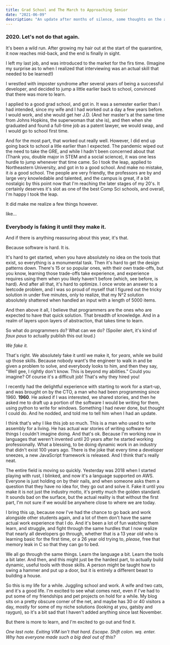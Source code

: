 ```yaml
---
title: Grad School and The March to Approaching Senior
date: "2021-06-09"
description: "An update after months of silence, some thoughts on the academic system, and the market, and a splash of what being a developer is all about. (In my opinion)"
---
```



### 2020. Let's not do that again. 

It's been a wild run. After growing my hair out at the start of the quarantine, it now reaches mid-back, and the end is finally in sight.

I left my last job, and was introduced to the market for the firs time. (Imagine my surprise as to when I realized that interviewing was an actual skill that needed to be learned!)

I wrestled with imposter syndrome after several years of being a successful developer, and decided to jump a little earlier back to school, convinced that there was more to learn. 

I applied to a good grad school, and got in. It was a semester earlier than I had intended, since my wife and I had worked out a day a few years before. I would work, and she would get her J.D. (And her master's at the same time from Johns Hopkins, the superwoman that she is), and then when she graduated and found a full-time job as a patent lawyer, we would swap, and I would go to school first time. 

And for the most part, that worked out really well. However, I did end up going back to school a litle earlier than I expected. The pandemic wiped out the need to take the GRE, and while I hadn't been concerned about that (Thank you, double major in STEM and a social science), it was one less hurdle to jump whenever that time came. So I took the leap, applied to Northeastern University, and got in to a good school. And make no mistake, it *is* a good school. The people are very friendly, the professors are by and large very knowledable and talented, and the campus is great, if a bit nostalgic by this point now that I'm reaching the later stages of my 20's. It certainly deserves it's slot as one of the best Comp Sci schools, and overall, I'm happy I took the leap. 

It did make me realize a few things however.

like...

### **Everybody** is faking it until they make it. 

And if there is anything reassuring about this year, it's that. 

Because software is  hard. It is. 

It's hard to get started, when you have absolutely no idea on the tools that exist, so everything is a monumental task. Then it's hard to get the design patterns down. There's 15 or so popular ones, with their own trade-offs, but you know, learning those trade-offs take experience, and experience requires using them when you likely haven't before (which, see before, is hard). And after all that, it's hard to optimize. I once wrote an answer to a leetcode problem, and I was so proud of myself that I figured out the tricky solution in under five minutes, only to realize, that my N^2 solution absolutely shattered when handled an input with a length of 5000 items. 

And then above it all, I believe that programmers are the ones who are expected to have that quick solution. That breadth of knowledge. And in a realm of layers upon layers of abstraction, that takes time to learn. 

So what do programmers do? What can we do? (Spoiler alert, it's kind of *faux paus* to actually publish this out loud.)

*We fake it.*

That's right. We absolutely fake it until we make it, for *years*, while we build up those skills. Because nobody want's the engineer to walk in and be given a problem to solve, and everybody looks to him, and then they say, "Well gee, I rightly don't know. This is beyond my abilities." Could you imagine? Of course it's a difficult job! That's why they hired you!

I recently had the delightful experience with starting to work for a start-up, and was brought on by the CTO, a man who had been programming since 1960. **1960**. He asked if I was interested, we shared stories, and then he asked me to draft up a portion of the software I would be writing for them, using python to write for windows. Something I had never done, but thought I could do. And he nodded, and told me to tell him when I had an update. 

I think that's why I like this job so much. This is a man who used to write assembly for a living. He has actual war stories of writing software for things I couldn't imagine doing. And that's ok. Because I'm working now in languages that weren't invented until 20 years after he started working professionally. What a blessing, to be doing dynamic work in an industry that didn't exist 100 years ago. There is the joke that every time a developer sneezes, a new JavaScript framework is released. And I think that's really neat. 

The entire field is moving so quickly. Yesterday was 2018 when I started playing with rust, I blinked, and now it's a language supported on AWS. Everyone is just holding on by their nails, and when someone asks them a question that they have no idea for, they go out and solve it. Fake it until you make it is not just the industry motto, it's pretty much the golden standard. It sounds bad on the surface, but the actual reality is that without the first part, I'm not sure if we would be anywhere close to where we are today. 

I bring this up, because now I've had the chance to go back and work alongside other students again, and a lot of them don't have the same actual work experience that I do. And it's been a lot of fun watching them learn, and struggle, and fight through the same hurdles that I now realize that nearly all developers go through, whether that is a 13 year old who is learning basic for the first time, or a 26 year old trying to, *please*, free that memory leak in C so that they can go to bed. 

We all go through the same things. Learn the language a bit. Learn the tools a bit later. And then, and this might just be the hardest part, to actually build dynamic, useful tools with those skills. A person might be taught how to swing a hammer and put up a door, but it is entirely a different beast to building a house. 

So this is my life for a while. Juggling school and work. A wife and two cats, and it's a good life. I'm excited to see what comes next, even if I've had to put some of my friendships and pet projects on hold for a while. My blog sits on a pretty obscure corner of the net, and maybe has 30 or 40 visitors a day, mostly for some of my niche solutions (looking at you, gatsby and raygun), so it's a bit sad that I haven't added anything since last November. 

But there is more to learn, and I'm excited to go out and find it. 


*One last note. Exiting VIM isn't that hard. Escape. Shift colon. wq. enter. Why has everyone made such a big deal out of this?*
